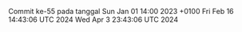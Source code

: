 Commit ke-55 pada tanggal Sun Jan 01 14:00 2023 +0100
Fri Feb 16 14:43:06 UTC 2024
Wed Apr  3 23:43:06 UTC 2024
